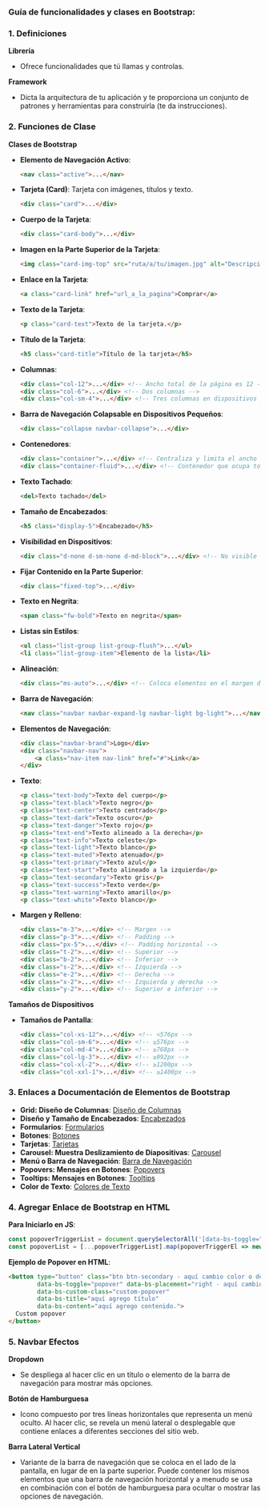 ### Guía de funcionalidades y clases en Bootstrap:

### 1. Definiciones

**Librería**
- Ofrece funcionalidades que tú llamas y controlas.

**Framework**
- Dicta la arquitectura de tu aplicación y te proporciona un conjunto de patrones y herramientas para construirla (te da instrucciones).

### 2. Funciones de Clase

**Clases de Bootstrap**
- **Elemento de Navegación Activo**:
    ```html
    <nav class="active">...</nav>
    ```
- **Tarjeta (Card)**: Tarjeta con imágenes, títulos y texto.
    ```html
    <div class="card">...</div>
    ```
- **Cuerpo de la Tarjeta**:
    ```html
    <div class="card-body">...</div>
    ```
- **Imagen en la Parte Superior de la Tarjeta**:
    ```html
    <img class="card-img-top" src="ruta/a/tu/imagen.jpg" alt="Descripción de la imagen">
    ```
- **Enlace en la Tarjeta**:
    ```html
    <a class="card-link" href="url_a_la_pagina">Comprar</a>
    ```
- **Texto de la Tarjeta**:
    ```html
    <p class="card-text">Texto de la tarjeta.</p>
    ```
- **Título de la Tarjeta**:
    ```html
    <h5 class="card-title">Título de la tarjeta</h5>
    ```
- **Columnas**:
    ```html
    <div class="col-12">...</div> <!-- Ancho total de la página es 12 -->
    <div class="col-6">...</div> <!-- Dos columnas -->
    <div class="col-sm-4">...</div> <!-- Tres columnas en dispositivos pequeños (sm) -->
    ```
- **Barra de Navegación Colapsable en Dispositivos Pequeños**:
    ```html
    <div class="collapse navbar-collapse">...</div>
    ```
- **Contenedores**:
    ```html
    <div class="container">...</div> <!-- Centraliza y limita el ancho del contenido en una página -->
    <div class="container-fluid">...</div> <!-- Contenedor que ocupa todo el ancho de la pantalla -->
    ```
- **Texto Tachado**:
    ```html
    <del>Texto tachado</del>
    ```
- **Tamaño de Encabezados**:
    ```html
    <h5 class="display-5">Encabezado</h5>
    ```
- **Visibilidad en Dispositivos**:
    ```html
    <div class="d-none d-sm-none d-md-block">...</div> <!-- No visible en dispositivos pequeños, visible en medianos y grandes -->
    ```
- **Fijar Contenido en la Parte Superior**:
    ```html
    <div class="fixed-top">...</div>
    ```
- **Texto en Negrita**:
    ```html
    <span class="fw-bold">Texto en negrita</span>
    ```
- **Listas sin Estilos**:
    ```html
    <ul class="list-group list-group-flush">...</ul>
    <li class="list-group-item">Elemento de la lista</li>
    ```
- **Alineación**:
    ```html
    <div class="ms-auto">...</div> <!-- Coloca elementos en el margen derecho -->
    ```
- **Barra de Navegación**:
    ```html
    <nav class="navbar navbar-expand-lg navbar-light bg-light">...</nav>
    ```
- **Elementos de Navegación**:
    ```html
    <div class="navbar-brand">Logo</div>
    <div class="navbar-nav">
        <a class="nav-item nav-link" href="#">Link</a>
    </div>
    ```
- **Texto**:
    ```html
    <p class="text-body">Texto del cuerpo</p>
    <p class="text-black">Texto negro</p>
    <p class="text-center">Texto centrado</p>
    <p class="text-dark">Texto oscuro</p>
    <p class="text-danger">Texto rojo</p>
    <p class="text-end">Texto alineado a la derecha</p>
    <p class="text-info">Texto celeste</p>
    <p class="text-light">Texto blanco</p>
    <p class="text-muted">Texto atenuado</p>
    <p class="text-primary">Texto azul</p>
    <p class="text-start">Texto alineado a la izquierda</p>
    <p class="text-secondary">Texto gris</p>
    <p class="text-success">Texto verde</p>
    <p class="text-warning">Texto amarillo</p>
    <p class="text-white">Texto blanco</p>
    ```
- **Margen y Relleno**:
    ```html
    <div class="m-3">...</div> <!-- Margen -->
    <div class="p-3">...</div> <!-- Padding -->
    <div class="px-5">...</div> <!-- Padding horizontal -->
    <div class="t-2">...</div> <!-- Superior -->
    <div class="b-2">...</div> <!-- Inferior -->
    <div class="s-2">...</div> <!-- Izquierda -->
    <div class="e-2">...</div> <!-- Derecha -->
    <div class="x-2">...</div> <!-- Izquierda y derecha -->
    <div class="y-2">...</div> <!-- Superior e inferior -->
    ```

**Tamaños de Dispositivos**
- **Tamaños de Pantalla**:
    ```html
    <div class="col-xs-12">...</div> <!-- <576px -->
    <div class="col-sm-6">...</div> <!-- ≥576px -->
    <div class="col-md-4">...</div> <!-- ≥768px -->
    <div class="col-lg-3">...</div> <!-- ≥992px -->
    <div class="col-xl-2">...</div> <!-- ≥1200px -->
    <div class="col-xxl-1">...</div> <!-- ≥1400px -->
    ```

### 3. Enlaces a Documentación de Elementos de Bootstrap

- **Grid: Diseño de Columnas**: [Diseño de Columnas](https://getbootstrap.com/docs/5.3/layout/grid/)
- **Diseño y Tamaño de Encabezados**: [Encabezados](https://getbootstrap.com/docs/5.3/content/)
- **Formularios**: [Formularios](https://getbootstrap.com/docs/5.3/forms/form-control/)
- **Botones**: [Botones](https://getbootstrap.com/docs/5.3/components/buttons/)
- **Tarjetas**: [Tarjetas](https://getbootstrap.com/docs/5.3/components/card/)
- **Carousel: Muestra Deslizamiento de Diapositivas**: [Carousel](https://getbootstrap.com/docs/5.3/components/carousel/)
- **Menú o Barra de Navegación**: [Barra de Navegación](https://getbootstrap.com/docs/5.3/components/navbar/)
- **Popovers: Mensajes en Botones**: [Popovers](https://getbootstrap.com/docs/5.3/components/popovers/)
- **Tooltips: Mensajes en Botones**: [Tooltips](https://getbootstrap.com/docs/5.3/components/tooltips/)
- **Color de Texto**: [Colores de Texto](https://getbootstrap.com/docs/5.3/utilities/colors/)

### 4. Agregar Enlace de Bootstrap en HTML

**Para Iniciarlo en JS**:
```js
const popoverTriggerList = document.querySelectorAll('[data-bs-toggle="popover"]');
const popoverList = [...popoverTriggerList].map(popoverTriggerEl => new bootstrap.Popover(popoverTriggerEl));
```
**Ejemplo de Popover en HTML**:
```html
<button type="button" class="btn btn-secondary - aquí cambio color o dejo el primer btn y con un espacio pongo un nombre de clase y doy color hexadecimal desde CSS" 
        data-bs-toggle="popover" data-bs-placement="right - aquí cambio ubicación"
        data-bs-custom-class="custom-popover"
        data-bs-title="aquí agrego título" 
        data-bs-content="aquí agrego contenido.">
  Custom popover
</button>
```

### 5. Navbar Efectos

**Dropdown**
- Se despliega al hacer clic en un título o elemento de la barra de navegación para mostrar más opciones.

**Botón de Hamburguesa**
- Icono compuesto por tres líneas horizontales que representa un menú oculto. Al hacer clic, se revela un menú lateral o desplegable que contiene enlaces a diferentes secciones del sitio web.

**Barra Lateral Vertical**
- Variante de la barra de navegación que se coloca en el lado de la pantalla, en lugar de en la parte superior. Puede contener los mismos elementos que una barra de navegación horizontal y a menudo se usa en combinación con el botón de hamburguesa para ocultar o mostrar las opciones de navegación.

